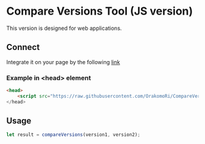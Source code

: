 # Compare Versions Tool (JS version)

This version is designed for web applications.

## Connect

Integrate it on your page by the following [link](https://raw.githubusercontent.com/OrakomoRi/CompareVersions/main/JS/compareversions.min.js)

### Example in \<head\> element

```html
<head>
	<script src="https://raw.githubusercontent.com/OrakomoRi/CompareVersions/main/JS/compareversions.min.js" defer>
</head>
```

## Usage
```js
let result = compareVersions(version1, version2);
```